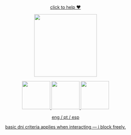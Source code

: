 <p align="center">
<a href="https://wearethechange.carrd.co/"
   target="_blank" rel="external nofollow" >
      click to help ❤️
</a>
<p align="center">
    <img width="200" src="https://github.com/user-attachments/assets/100568a3-792c-4e8c-b622-6218e2f5a8a1" alt="">
</p>

<p align="center">
<a href="https://wolfbrothers.atabook.org/"
   target="_blank" rel="external nofollow">
      <img width= 90 src="https://github.com/user-attachments/assets/7cf506fa-b634-4cd1-b1f8-9b9b1a7008fc" alt="" >
<a 
href="https://rentry.co/vilasong"
   target="_blank" rel="external nofollow">
          <img width= 90
src="https://github.com/user-attachments/assets/69794330-3dbc-4de4-991e-fd4f749c2bf5" alt="" >
        <a href="https://rentry.co/vilasong"
   target="_blank" rel="external nofollow">
      <img width = 90 src="https://github.com/user-attachments/assets/d7f1e0ef-41e6-4e97-acf6-4a5e58bd37af" alt="" >
</p>

<p align="center">
eng / pt / esp
<p align="center">
 basic dni criteria applies when interacting — i block freely.
</p>
